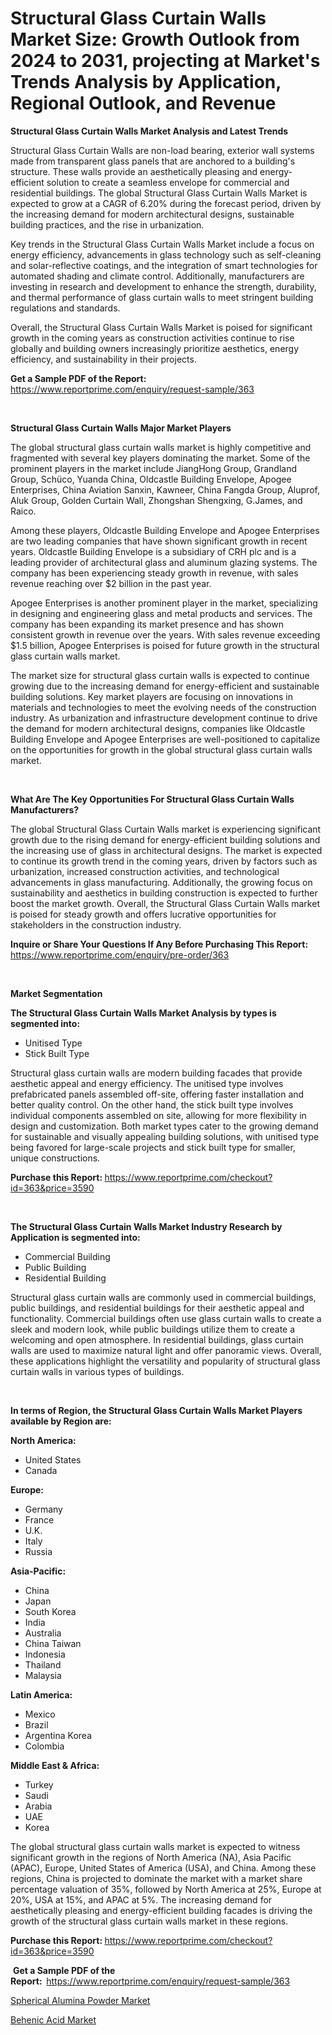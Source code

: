 <p><h1>Structural Glass Curtain Walls Market Size: Growth Outlook from 2024 to 2031, projecting at Market's Trends Analysis by Application, Regional Outlook, and Revenue</h1></p><p><strong>Structural Glass Curtain Walls Market Analysis and Latest Trends</strong></p>
<p><p>Structural Glass Curtain Walls are non-load bearing, exterior wall systems made from transparent glass panels that are anchored to a building's structure. These walls provide an aesthetically pleasing and energy-efficient solution to create a seamless envelope for commercial and residential buildings. The global Structural Glass Curtain Walls Market is expected to grow at a CAGR of 6.20% during the forecast period, driven by the increasing demand for modern architectural designs, sustainable building practices, and the rise in urbanization.</p><p>Key trends in the Structural Glass Curtain Walls Market include a focus on energy efficiency, advancements in glass technology such as self-cleaning and solar-reflective coatings, and the integration of smart technologies for automated shading and climate control. Additionally, manufacturers are investing in research and development to enhance the strength, durability, and thermal performance of glass curtain walls to meet stringent building regulations and standards.</p><p>Overall, the Structural Glass Curtain Walls Market is poised for significant growth in the coming years as construction activities continue to rise globally and building owners increasingly prioritize aesthetics, energy efficiency, and sustainability in their projects.</p></p>
<p><strong>Get a Sample PDF of the Report:&nbsp;</strong> <a href="https://www.reportprime.com/enquiry/request-sample/363">https://www.reportprime.com/enquiry/request-sample/363</a></p>
<p>&nbsp;</p>
<p><strong>Structural Glass Curtain Walls Major Market Players</strong></p>
<p><p>The global structural glass curtain walls market is highly competitive and fragmented with several key players dominating the market. Some of the prominent players in the market include JiangHong Group, Grandland Group, Schüco, Yuanda China, Oldcastle Building Envelope, Apogee Enterprises, China Aviation Sanxin, Kawneer, China Fangda Group, Aluprof, Aluk Group, Golden Curtain Wall, Zhongshan Shengxing, G.James, and Raico.</p><p>Among these players, Oldcastle Building Envelope and Apogee Enterprises are two leading companies that have shown significant growth in recent years. Oldcastle Building Envelope is a subsidiary of CRH plc and is a leading provider of architectural glass and aluminum glazing systems. The company has been experiencing steady growth in revenue, with sales revenue reaching over $2 billion in the past year.</p><p>Apogee Enterprises is another prominent player in the market, specializing in designing and engineering glass and metal products and services. The company has been expanding its market presence and has shown consistent growth in revenue over the years. With sales revenue exceeding $1.5 billion, Apogee Enterprises is poised for future growth in the structural glass curtain walls market.</p><p>The market size for structural glass curtain walls is expected to continue growing due to the increasing demand for energy-efficient and sustainable building solutions. Key market players are focusing on innovations in materials and technologies to meet the evolving needs of the construction industry. As urbanization and infrastructure development continue to drive the demand for modern architectural designs, companies like Oldcastle Building Envelope and Apogee Enterprises are well-positioned to capitalize on the opportunities for growth in the global structural glass curtain walls market.</p></p>
<p>&nbsp;</p>
<p><strong>What Are The Key Opportunities For Structural Glass Curtain Walls Manufacturers?</strong></p>
<p><p>The global Structural Glass Curtain Walls market is experiencing significant growth due to the rising demand for energy-efficient building solutions and the increasing use of glass in architectural designs. The market is expected to continue its growth trend in the coming years, driven by factors such as urbanization, increased construction activities, and technological advancements in glass manufacturing. Additionally, the growing focus on sustainability and aesthetics in building construction is expected to further boost the market growth. Overall, the Structural Glass Curtain Walls market is poised for steady growth and offers lucrative opportunities for stakeholders in the construction industry.</p></p>
<p><strong>Inquire or Share Your Questions If Any Before Purchasing This Report:</strong> <a href="https://www.reportprime.com/enquiry/pre-order/363">https://www.reportprime.com/enquiry/pre-order/363</a></p>
<p>&nbsp;</p>
<p><strong>Market Segmentation</strong></p>
<p><strong>The Structural Glass Curtain Walls Market Analysis by types is segmented into:</strong></p>
<p><ul><li>Unitised Type</li><li>Stick Built Type</li></ul></p>
<p><p>Structural glass curtain walls are modern building facades that provide aesthetic appeal and energy efficiency. The unitised type involves prefabricated panels assembled off-site, offering faster installation and better quality control. On the other hand, the stick built type involves individual components assembled on site, allowing for more flexibility in design and customization. Both market types cater to the growing demand for sustainable and visually appealing building solutions, with unitised type being favored for large-scale projects and stick built type for smaller, unique constructions.</p></p>
<p><strong>Purchase this Report:&nbsp;</strong><a href="https://www.reportprime.com/checkout?id=363&price=3590">https://www.reportprime.com/checkout?id=363&price=3590</a></p>
<p>&nbsp;</p>
<p><strong>The Structural Glass Curtain Walls Market Industry Research by Application is segmented into:</strong></p>
<p><ul><li>Commercial Building</li><li>Public Building</li><li>Residential Building</li></ul></p>
<p><p>Structural glass curtain walls are commonly used in commercial buildings, public buildings, and residential buildings for their aesthetic appeal and functionality. Commercial buildings often use glass curtain walls to create a sleek and modern look, while public buildings utilize them to create a welcoming and open atmosphere. In residential buildings, glass curtain walls are used to maximize natural light and offer panoramic views. Overall, these applications highlight the versatility and popularity of structural glass curtain walls in various types of buildings.</p></p>
<p>&nbsp;</p>
<p><strong>In terms of Region, the Structural Glass Curtain Walls Market Players available by Region are:</strong></p>
<p>
    <p> <strong> North America: </strong>
        <ul>
            <li>United States</li>
            <li>Canada</li>
        </ul>
        </p> 
    <p> <strong> Europe: </strong>
        <ul>
            <li>Germany</li>
            <li>France</li>
            <li>U.K.</li>
            <li>Italy</li>
            <li>Russia</li>
        </ul>
        </p> 
    <p> <strong> Asia-Pacific: </strong>
        <ul>
            <li>China</li>
            <li>Japan</li>
            <li>South Korea</li>
            <li>India</li>
            <li>Australia</li>
            <li>China Taiwan</li>
            <li>Indonesia</li>
            <li>Thailand</li>
            <li>Malaysia</li>
        </ul>
        </p> 
    <p> <strong> Latin America: </strong>
        <ul>
            <li>Mexico</li>
            <li>Brazil</li>
            <li>Argentina Korea</li>
            <li>Colombia</li>
        </ul>
        </p> 
    <p> <strong> Middle East & Africa: </strong>
        <ul>
            <li>Turkey</li>
            <li>Saudi</li>
            <li>Arabia</li>
            <li>UAE</li>
            <li>Korea</li>
        </ul>
    </p>
    </p>
<p><p>The global structural glass curtain walls market is expected to witness significant growth in the regions of North America (NA), Asia Pacific (APAC), Europe, United States of America (USA), and China. Among these regions, China is projected to dominate the market with a market share percentage valuation of 35%, followed by North America at 25%, Europe at 20%, USA at 15%, and APAC at 5%. The increasing demand for aesthetically pleasing and energy-efficient building facades is driving the growth of the structural glass curtain walls market in these regions.</p></p>
<p><strong>Purchase this Report: </strong><a href="https://www.reportprime.com/checkout?id=363&price=3590">https://www.reportprime.com/checkout?id=363&price=3590</a></p>
<p>&nbsp;<strong>Get a Sample PDF of the Report:&nbsp;&nbsp;</strong><a href="https://www.reportprime.com/enquiry/request-sample/363">https://www.reportprime.com/enquiry/request-sample/363</a></p>
<p><strong></strong></p>
<p><p><a href="https://github.com/Sinjinluong3e0awx2m195k76/Market-Research-Report-List-1/blob/main/spherical-alumina-powder-market.md">Spherical Alumina Powder Market</a></p><p><a href="https://simplistic-meeting-7ee.notion.site/Behenic-Acid-Market-Size-Furnishes-Valuable-Information-Encompassing-Market-Share-Market-Trends-an-5729ea516ebe457cb673cf6aec9e7da4">Behenic Acid Market</a></p></p>